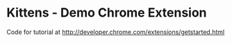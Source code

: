 # Kittens - Demo Chrome Extension

Code for tutorial at http://developer.chrome.com/extensions/getstarted.html